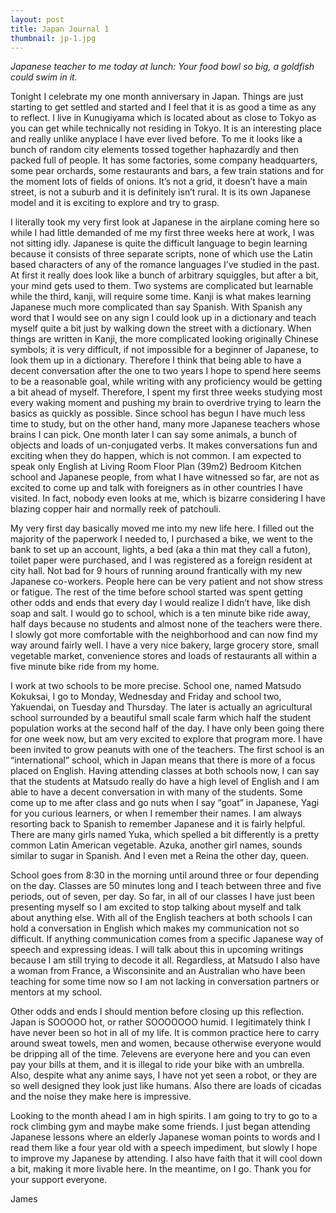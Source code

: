 ```yaml
---
layout: post
title: Japan Journal 1
thumbnail: jp-1.jpg
---
```

*Japanese teacher to me today at lunch: Your food bowl so big, a goldfish could swim in it.*

Tonight I celebrate my one month anniversary in Japan. Things are just starting to get settled and started and I feel that it is as good a time as any to reflect. I live in Kunugiyama which is located about as close to Tokyo as you can get while technically not residing in Tokyo. It is an interesting place and really unlike anyplace I have ever lived before. To me it looks like a bunch of random city elements tossed together haphazardly and then packed full of people. It has some factories, some company headquarters, some pear orchards, some restaurants and bars, a few train stations and for the moment lots of fields of onions. It’s not a grid, it doesn’t have a main street, is not a suburb and it is definitely isn’t rural. It is its own Japanese model and it is exciting to explore and try to grasp.

I literally took my very first look at Japanese in the airplane coming here so while I had little demanded of me my first three weeks here at work, I was not sitting idly. Japanese is quite the difficult language to begin learning because it consists of three separate scripts, none of which use the Latin based characters of any of the romance languages I’ve studied in the past. At first it really does look like a bunch of arbitrary squiggles, but after a bit, your mind gets used to them. Two systems are complicated but learnable while the third, kanji, will require some time. Kanji is what makes learning Japanese much more complicated than say Spanish. With Spanish any word that I would see on any sign I could look up in a dictionary and teach myself quite a bit just by walking down the street with a dictionary. When things are written in Kanji, the more complicated looking originally Chinese symbols; it is very difficult, if not impossible for a beginner of Japanese, to look them up in a dictionary. Therefore I think that being able to have a decent conversation after the one to two years I hope to spend here seems to be a reasonable goal, while writing with any proficiency would be getting a bit ahead of myself. Therefore, I spent my first three weeks studying most every waking moment and pushing my brain to overdrive trying to learn the basics as quickly as possible. Since school has begun I have much less time to study, but on the other hand, many more Japanese teachers whose brains I can pick. One month later I can say some animals, a bunch of objects and loads of un-conjugated verbs. It makes conversations fun and exciting when they do happen, which is not common. I am expected to speak only English at Living Room Floor Plan (39m2) Bedroom Kitchen school and Japanese people, from what I have witnessed so far, are not as excited to come up and talk with foreigners as in other countries I have visited. In fact, nobody even looks at me, which is bizarre considering I have blazing copper hair and normally reek of patchouli.

My very first day basically moved me into my new life here. I filled out the majority of the paperwork I needed to, I purchased a bike, we went to the bank to set up an account, lights, a bed (aka a thin mat they call a futon), toilet paper were purchased, and I was registered as a foreign resident at city hall. Not bad for 9 hours of running around frantically with my new Japanese co-workers. People here can be very patient and not show stress or fatigue. The rest of the time before school started was spent getting other odds and ends that every day I would realize I didn’t have, like dish soap and salt. I would go to school, which is a ten minute bike ride away, half days because no students and almost none of the teachers were there. I slowly got more comfortable with the neighborhood and can now find my way around fairly well. I have a very nice bakery, large grocery store, small vegetable market, convenience stores and loads of restaurants all within a five minute bike ride from my home.

I work at two schools to be more precise. School one, named Matsudo Kokuksai, I go to Monday, Wednesday and Friday and school two, Yakuendai, on Tuesday and Thursday. The later is actually an agricultural school surrounded by a beautiful small scale farm which half the student population works at the second half of the day. I have only been going there for one week now, but am very excited to explore that program more. I have been invited to grow peanuts with one of the teachers. The first school is an “international” school, which in Japan means that there is more of a focus placed on English. Having attending classes at both schools now, I can say that the students at Matsudo really do have a high level of English and I am able to have a decent conversation in with many of the students. Some come up to me after class and go nuts when I say “goat” in Japanese, Yagi for you curious learners, or when I remember their names. I am always resorting back to Spanish to remember Japanese and it is fairly helpful. There are many girls named Yuka, which spelled a bit differently is a pretty common Latin American vegetable. Azuka, another girl names, sounds similar to sugar in Spanish. And I even met a Reina the other day, queen.

School goes from 8:30 in the morning until around three or four depending on the day. Classes are 50 minutes long and I teach between three and five periods, out of seven, per day. So far, in all of our classes I have just been presenting myself so I am excited to stop talking about myself and talk about anything else. With all of the English teachers at both schools I can hold a conversation in English which makes my communication not so difficult. If anything communication comes from a specific Japanese way of speech and expressing ideas. I will talk about this in upcoming writings because I am still trying to decode it all. Regardless, at Matsudo I also have a woman from France, a Wisconsinite and an Australian who have been teaching for some time now so I am not lacking in conversation partners or mentors at my school.

Other odds and ends I should mention before closing up this reflection. Japan is SOOOOO hot, or rather SOOOOOOO humid. I legitimately think I have never been so hot in all of my life. It is common practice here to carry around sweat towels, men and women, because otherwise everyone would be dripping all of the time. 7elevens are everyone here and you can even pay your bills at them, and it is illegal to ride your bike with an umbrella. Also, despite what any anime says, I have not yet seen a robot, or they are so well designed they look just like humans. Also there are loads of cicadas and the noise they make here is impressive.

Looking to the month ahead I am in high spirits. I am going to try to go to a rock climbing gym and maybe make some friends. I just began attending Japanese lessons where an elderly Japanese woman points to words and I read them like a four year old with a speech impediment, but slowly I hope to improve my Japanese by attending. I also have faith that it will cool down a bit, making it more livable here. In the meantime, on I go. Thank you for your support everyone.

James
